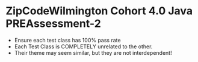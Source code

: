 # ZipCodeWilmington Cohort 4.0 Java PREAssessment-2 
* Ensure each test class has 100% pass rate
* Each Test Class is COMPLETELY unrelated to the other.
* Their theme may seem similar, but they are not interdependent!